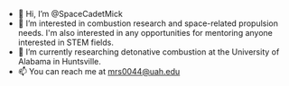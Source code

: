 - 👋 Hi, I’m @SpaceCadetMick
- 👀 I’m interested in combustion research and space-related propulsion needs. I'm also interested in any opportunities for mentoring anyone interested in STEM fields. 
- 🌱 I’m currently researching detonative combustion at the University of Alabama in Huntsville. 
- 📫 You can reach me at mrs0044@uah.edu

<!---
SpaceCadetMick/SpaceCadetMick is a ✨ special ✨ repository because its `README.md` (this file) appears on your GitHub profile.
You can click the Preview link to take a look at your changes.
--->
